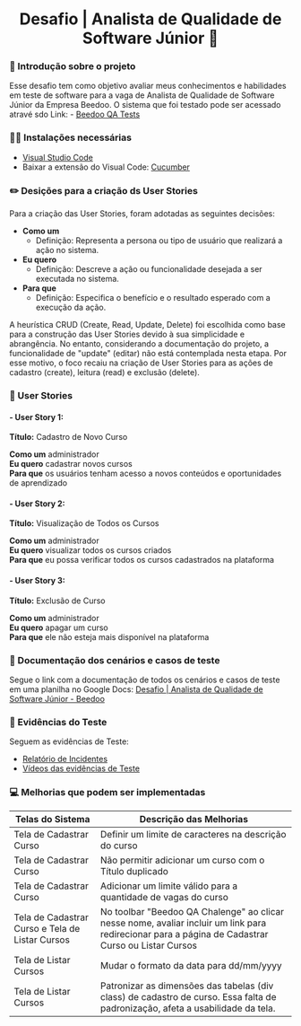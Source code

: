 <h1 align="center"> Desafio | Analista de Qualidade de Software Júnior 🧠</h1>

### 💬 Introdução sobre o projeto
Esse desafio tem como objetivo avaliar meus conhecimentos e habilidades em teste de software para a vaga de Analista de Qualidade de Software Júnior da Empresa Beedoo. O sistema que foi testado pode ser acessado atravé sdo Link: - [Beedoo QA Tests](<https://creative-sherbet-a51eac.netlify.app/>)

### 👨‍💻 Instalações necessárias
- [Visual Studio Code](<https://code.visualstudio.com/>)
- Baixar a extensão do Visual Code: [Cucumber](<https://marketplace.visualstudio.com/items?itemName=alexkrechik.cucumberautocomplete>)

### ✏️ Desições para a criação ds User Stories
Para a criação das User Stories, foram adotadas as seguintes decisões:
+ **Como um** 
    + Definição: Representa a persona ou tipo de usuário que realizará a ação no sistema.
+ **Eu quero**  
    + Definição: Descreve a ação ou funcionalidade desejada a ser executada no sistema.
+ **Para que** 
    + Definição: Especifica o benefício e o resultado esperado com a execução da ação.

A heurística CRUD (Create, Read, Update, Delete) foi escolhida como base para a construção das User Stories devido à sua simplicidade e abrangência. No entanto, considerando a documentação do projeto, a funcionalidade de "update" (editar) não está contemplada nesta etapa. Por esse motivo, o foco recaiu na criação de User Stories para as ações de cadastro (create), leitura (read) e exclusão (delete). 

### 📄 User Stories

#### - User Story 1: 
**Título:** Cadastro de Novo Curso

**Como um** administrador  
**Eu quero** cadastrar novos cursos  
**Para que** os usuários tenham acesso a novos conteúdos e oportunidades de aprendizado

#### - User Story 2: 
**Título:** Visualização de Todos os Cursos

**Como um** administrador    
**Eu quero** visualizar todos os cursos criados  
**Para que** eu possa verificar todos os cursos cadastrados na plataforma

#### - User Story 3: 
**Título:** Exclusão de Curso

**Como um** administrador  
**Eu quero** apagar um curso  
**Para que** ele não esteja mais disponível na plataforma


### 🔎 Documentação dos cenários e casos de teste 
Segue o link com a documentação de  todos os cenários e casos de teste em uma planilha no Google Docs: [Desafio | Analista de Qualidade de Software Júnior - Beedoo](<https://docs.google.com/spreadsheets/d/159ijMx8oTsYhDUHMJOqc4ss29Ay1g3Bq/edit?usp=sharing&ouid=112393885576234104564&rtpof=true&sd=true>)

### 📎 Evidências do Teste
Seguem as evidências de Teste:
- [Relatório de Incidentes](<https://docs.google.com/document/d/1JwYC0lwVeo5NTR0N0FOnarMqtGNnq_CximVmQvI2gxo/edit?usp=sharing>)
- [Vídeos das evidências de Teste](<https://drive.google.com/drive/folders/1FFLuW0oVzBI0w6KXRcK7WW1ALsFTIRoD?usp=sharing>)


### 💻 Melhorias que podem ser implementadas 
| Telas do Sistema | Descrição das Melhorias |
| --- | --- |
| Tela de Cadastrar Curso | Definir um limite de caracteres na descrição do curso|
| Tela de Cadastrar Curso | Não permitir adicionar um curso com o Título duplicado |
| Tela de Cadastrar Curso | Adicionar um limite válido para a quantidade de vagas do curso |
| Tela de Cadastrar Curso  e Tela de Listar Cursos | No toolbar "Beedoo QA Chalenge" ao clicar nesse nome, avaliar incluir um link para redirecionar para a página de Cadastrar Curso ou Listar Cursos |
| Tela de Listar Cursos | Mudar o formato da data para dd/mm/yyyy |
| Tela de Listar Cursos | Patronizar as dimensões das tabelas (div class) de cadastro de curso. Essa falta de padronização, afeta a usabilidade da tela.|


